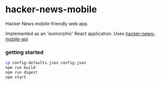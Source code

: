 # hacker-news-mobile
Hacker News mobile-friendly web app. 

Implemented as an 'isomorphic' React application. Uses 
[hacker-news-mobile-api](https://github.com/jsdf/hacker-news-mobile-api)

### getting started

```bash
cp config-defaults.json config.json
npm run build
npm run digest
npm start
```